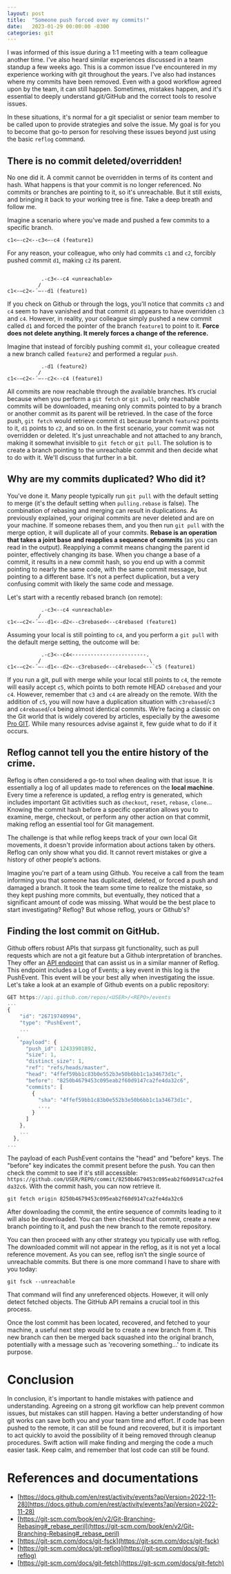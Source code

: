 ```yaml
---
layout: post
title:  "Someone push forced over my commits!"
date:   2023-01-29 00:00:00 -0300
categories: git
---
```


I was informed of this issue during a 1:1 meeting with a team colleague another time. I've also heard similar experiences discussed in a team standup a few weeks ago. This is a common issue I've encountered in my experience working with git throughout the years. I've also had instances where my commits have been removed. Even with a good workflow agreed upon by the team, it can still happen. Sometimes, mistakes happen, and it's essential to deeply understand git/GitHub and the correct tools to resolve issues.

In these situations, it's normal for a git specialist or senior team member to be called upon to provide strategies and solve the issue. My goal is for you to become that go-to person for resolving these issues beyond just using the basic `reflog` command.

## There is no commit deleted/overridden!

No one did it. A commit cannot be overridden in terms of its content and hash. What happens is that your commit is no longer referenced. No commits or branches are pointing to it, so it's unreachable. But it still exists, and bringing it back to your working tree is fine. Take a deep breath and follow me.

Imagine a scenario where you've made and pushed a few commits to a specific branch.

```
c1<—-c2<--c3<—-c4 (feature1)
```

For any reason, your colleague, who only had commits `c1` and `c2`, forcibly pushed commit `d1`, making `c2` its parent.

```

           .-c3<--c4 <unreachable>
          /
c1<-—c2<-´—--d1 (feature1)
```

If you check on Github or through the logs, you'll notice that commits `c3` and `c4` seem to have vanished and that commit `d1` appears to have overridden `c3` and `c4`. However, in reality, your colleague simply pushed a new commit called `d1` and forced the pointer of the branch `feature1` to point to it. **Force does not delete anything. It merely forces a change of the reference.**

Imagine that instead of forcibly pushing commit `d1`, your colleague created a new branch called `feature2` and performed a regular `push`.

```
           .-d1 (feature2)
          /
c1<-—c2<-´—--c2<--c4 (feature1)
```

All commits are now reachable through the available branches. It’s crucial because when you perform a `git fetch` or `git pull`, only reachable commits will be downloaded, meaning only commits pointed to by a branch or another commit as its parent will be retrieved. In the case of the force push, `git fetch` would retrieve commit `d1` because branch `feature2` points to it, `d1` points to `c2`, and so on. In the first scenario, your commit was not overridden or deleted. It's just unreachable and not attached to any branch, making it somewhat invisible to `git fetch` or `git pull`. The solution is to create a branch pointing to the unreachable commit and then decide what to do with it. We'll discuss that further in a bit.

## Why are my commits duplicated? Who did it?

You've done it. Many people typically run `git pull` with the default setting to merge (it's the default setting when `pulling.rebase` is false). The combination of rebasing and merging can result in duplications. As previously explained, your original commits are never deleted and are on your machine. If someone rebases them, and you then run `git pull` with the merge option, it will duplicate all of your commits. **Rebase is an operation that takes a joint base and reapplies a sequence of commits** (as you can read in the output). Reapplying a commit means changing the parent id pointer, effectively changing its base. When you change a base of a commit, it results in a new commit hash, so you end up with a commit pointing to nearly the same code, with the same commit message, but pointing to a different base. It's not a perfect duplication, but a very confusing commit with likely the same code and message.

Let's start with a recently rebased branch (on remote):

```
           .-c3<--c4 <unreachable>
          /
c1<-—c2<-´—--d1<--d2<--c3rebased<--c4rebased (feature1)

```

Assuming your local is still pointing to `c4`, and you perform a `git pull` with the default merge setting, the outcome will be:

```
           .-c3<--c4<------------------------.
          /                                   \
c1<-—c2<-´—--d1<--d2<--c3rebased<--c4rebased<--`c5 (feature1)
```

If you run a git, pull with merge while your local still points to `c4`, the remote will easily accept `c5`, which points to both remote HEAD `c4rebased` and your `c4`. However, remember that `c3` and `c4` are already on the remote. With the addition of `c5`, you will now have a duplication situation with `c3rebased`/`c3` and `c4rebased`/`c4` being almost identical commits. We’re facing a classic on the Git world that is widely covered by articles, especially by the awesome [Pro GIT](https://git-scm.com/book/en/v2/Git-Branching-Rebasing#_rebase_peril). While many resources advise against it, few guide what to do if it occurs.

## Reflog cannot tell you the entire history of the crime.

Reflog is often considered a go-to tool when dealing with that issue. It is essentially a log of all updates made to references on the **local machine**. Every time a reference is updated, a reflog entry is generated, which includes important Git activities such as `checkout`, `reset`, `rebase`,  `clone`... Knowing the commit hash before a specific operation allows you to examine, merge, checkout, or perform any other action on that commit, making reflog an essential tool for Git management.

The challenge is that while reflog keeps track of your own local Git movements, it doesn't provide information about actions taken by others. Reflog can only show what you did. It cannot revert mistakes or give a history of other people's actions.

Imagine you're part of a team using Github. You receive a call from the team informing you that someone has duplicated, deleted, or forced a push and damaged a branch. It took the team some time to realize the mistake, so they kept pushing more commits, but eventually, they noticed that a significant amount of code was missing. What would be the best place to start investigating? Reflog? But whose reflog, yours or Github's?

## Finding the lost commit on GitHub.

Github offers robust APIs that surpass git functionality, such as pull requests which are not a git feature but a Github interpretation of branches. They offer an [API endpoint](https://docs.github.com/en/rest/activity/events?apiVersion=2022-11-28) that can assist us in a similar manner of Reflog. This endpoint includes a Log of Events; a key event in this log is the PushEvent. This event will be your best ally when investigating the issue. Let's take a look at an example of Github events on a public repository:

```jsx
GET https://api.github.com/repos/<USER>/<REPO>/events
...
{
    "id": "26719740994",
    "type": "PushEvent",
    ...
   ,
    "payload": {
      "push_id": 12433901892,
      "size": 1,
      "distinct_size": 1,
      "ref": "refs/heads/master",
      "head": "4ffef59bb1c83b0e552b3e50b6bb1c1a34673d1c",
      "before": "8250b4679453c095eab2f60d9147ca2fe4da32c6",
      "commits": [
        {
          "sha": "4ffef59bb1c83b0e552b3e50b6bb1c1a34673d1c",
          ...,
        }
      ]
    },
    ...
  },
...
```

The payload of each PushEvent contains the "head" and "before" keys. The "before" key indicates the commit present before the push. You can then check the commit to see if it's still accessible: `https://github.com/USER/REPO/commit/8250b4679453c095eab2f60d9147ca2fe4da32c6`. With the commit hash, you can now retrieve it.

```
git fetch origin 8250b4679453c095eab2f60d9147ca2fe4da32c6
```

After downloading the commit, the entire sequence of commits leading to it will also be downloaded. You can then checkout that commit, create a new branch pointing to it, and push the new branch to the remote repository.

You can then proceed with any other strategy you typically use with reflog. The downloaded commit will not appear in the reflog, as it is not yet a local reference movement. As you can see, reflog isn’t the single source of unreachable commits. But there is one more command I have to share with you today:

```
git fsck --unreachable 
```

That command will find any unreferenced objects. However, it will only detect fetched objects. The GitHub API remains a crucial tool in this process.

Once the lost commit has been located, recovered, and fetched to your machine, a useful next step would be to create a new branch from it. This new branch can then be merged back squashed into the original branch, potentially with a message such as 'recovering something...' to indicate its purpose.

# Conclusion

In conclusion, it's important to handle mistakes with patience and understanding. Agreeing on a strong git workflow can help prevent common issues, but mistakes can still happen. Having a better understanding of how git works can save both you and your team time and effort. If code has been pushed to the remote, it can still be found and recovered, but it is important to act quickly to avoid the possibility of it being removed through cleanup procedures. Swift action will make finding and merging the code a much easier task. Keep calm, and remember that lost code can still be found.

# References and documentations

- [https://docs.github.com/en/rest/activity/events?apiVersion=2022-11-28](https://docs.github.com/en/rest/activity/events?apiVersion=2022-11-28)
- [https://git-scm.com/book/en/v2/Git-Branching-Rebasing#_rebase_peril](https://git-scm.com/book/en/v2/Git-Branching-Rebasing#_rebase_peril)
- [https://git-scm.com/docs/git-fsck](https://git-scm.com/docs/git-fsck)
- [https://git-scm.com/docs/git-reflog](https://git-scm.com/docs/git-reflog)
- [https://git-scm.com/docs/git-fetch](https://git-scm.com/docs/git-fetch)
